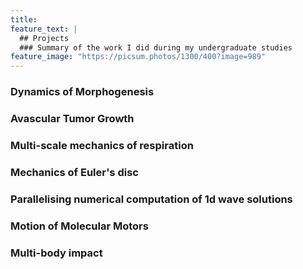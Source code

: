 ```yaml
---
title: 
feature_text: |
  ## Projects
  ### Summary of the work I did during my undergraduate studies
feature_image: "https://picsum.photos/1300/400?image=989"
---
```


### Dynamics of Morphogenesis
### Avascular Tumor Growth
### Multi-scale mechanics of respiration
### Mechanics of Euler's disc
### Parallelising numerical computation of 1d wave solutions
### Motion of Molecular Motors
### Multi-body impact
